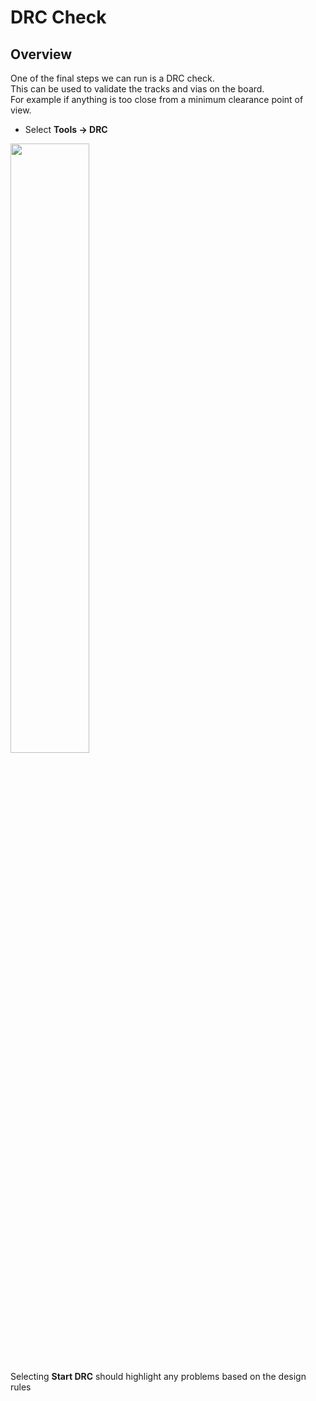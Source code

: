 # DRC Check

## Overview

One of the final steps we can run is a DRC check. <br>
This can be used to validate the tracks and vias on the board. <br>
For example if anything is too close from a minimum clearance point of view.

  * Select **Tools -> DRC**

<a href="../../../images/PCB/KiCad/DRC/DRC1.png"><img src="../../../images/PCB/KiCad/DRC/DRC1.png" height="50%" width="50%" ></a> <br>

Selecting **Start DRC** should highlight any problems based on the design rules
